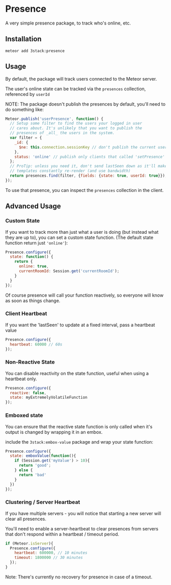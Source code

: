 # Presence

A very simple presence package, to track who's online, etc.

## Installation

`meteor add 3stack:presence`

## Usage

By default, the package will track users connected to the Meteor server.

The user's online state can be tracked via the `presences` collection, referenced by `userId`

NOTE: The package doesn't publish the presences by default, you'll need to do something like:
```js
Meteor.publish('userPresence', function() {
  // Setup some filter to find the users your logged in user
  // cares about. It's unlikely that you want to publish the
  // presences of _all_ the users in the system.
  var filter = {
    _id: {
      $ne: this.connection.sessionKey // don't publish the current user
    },
    status: 'online' // publish only clients that called 'setPresence'
  };
  // ProTip: unless you need it, don't send lastSeen down as it'll make your
  // templates constantly re-render (and use bandwidth)
  return presences.find(filter, {fields: {state: true, userId: true}});
});
```

To use that presence, you can inspect the `presences` collection in the client.

## Advanced Usage

### Custom State
If you want to track more than just what a user is doing (but instead what they are up to), you can set a custom state function. (The default state function return just `'online'`):

```js
Presence.configure({
  state: function() {
    return {
      online: true,
      currentRoomId: Session.get('currentRoomId');
    }
  }
});
```

Of course presence will call your function reactively, so everyone will know as soon as things change.

### Client Heartbeat

If you want the 'lastSeen' to update at a fixed interval, pass a heartbeat value

```js
Presence.configure({
  heartbeat: 60000 // 60s
});
```

### Non-Reactive State

You can disable reactivity on the state function, useful when using a heartbeat only.

```js
Presence.configure({
  reactive: false,
  state: myExtremelyVolatileFunction
});
```

### Emboxed state

You can ensure that the reactive state function is only called when it's output is changed by wrapping it in an embox.

include the `3stack:embox-value` package and wrap your state function:

```js
Presence.configure({
  state: emboxValue(function(){
    if (Session.get('myValue') > 10){
      return 'good';
    } else {
      return 'bad'
    }
  })
});
```

### Clustering / Server Heartbeat

If you have multiple servers - you will notice that starting a new server will clear all presences.

You'll need to enable a server-heartbeat to clear presences from servers that don't respond within a heartbeat / timeout period.

```js
if (Meteor.isServer){
  Presence.configure({
    heartbeat: 600000, // 10 minutes
    timeout: 1800000 // 30 minutes
  });
}
```

Note: There's currently no recovery for presence in case of a timeout.


